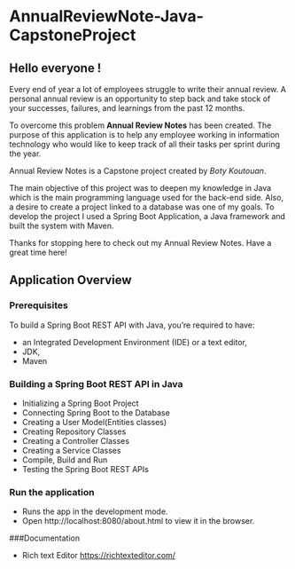 # AnnualReviewNote-Java-CapstoneProject

## Hello everyone !

Every end of year a lot of employees struggle to write their annual review. A personal annual review is an opportunity to step back and take stock of your successes, failures, and learnings from the past 12 months.

To overcome this problem **Annual Review Notes** has been created. The purpose of this application is to help any employee working in information technology who would like to keep track of all their tasks per sprint during the year.

Annual Review Notes is a Capstone project created by *Boty Koutouan*.

The main objective of this project was to deepen my knowledge in Java which is the main programming language used for the back-end side. Also, a desire to create a project linked to a database was one of my goals. To develop the project I used a Spring Boot Application, a Java framework and built the system with Maven.

Thanks for stopping here to check out my Annual Review Notes. Have a great time here!

## Application Overview
### Prerequisites

To build a Spring Boot REST API with Java, you’re required to have:

- an Integrated Development Environment (IDE) or a text editor,
- JDK,
- Maven

### Building a Spring Boot REST API in Java

- Initializing a Spring Boot Project
- Connecting Spring Boot to the Database
- Creating a User Model(Entities classes)
- Creating Repository Classes
- Creating a Controller Classes
- Creating a Service Classes
- Compile, Build and Run
- Testing the Spring Boot REST APIs

### Run the application
- Runs the app in the development mode.
- Open http://localhost:8080/about.html to view it in the browser.

###Documentation
- Rich text Editor https://richtexteditor.com/

